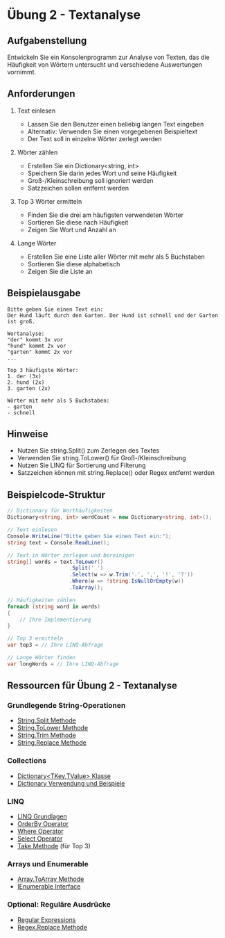 # Übung 2 - Textanalyse

## Aufgabenstellung

Entwickeln Sie ein Konsolenprogramm zur Analyse von Texten, das die Häufigkeit von Wörtern untersucht und verschiedene Auswertungen vornimmt.

## Anforderungen

1. Text einlesen
   - Lassen Sie den Benutzer einen beliebig langen Text eingeben
   - Alternativ: Verwenden Sie einen vorgegebenen Beispieltext
   - Der Text soll in einzelne Wörter zerlegt werden

2. Wörter zählen
   - Erstellen Sie ein Dictionary<string, int>
   - Speichern Sie darin jedes Wort und seine Häufigkeit
   - Groß-/Kleinschreibung soll ignoriert werden
   - Satzzeichen sollen entfernt werden

3. Top 3 Wörter ermitteln
   - Finden Sie die drei am häufigsten verwendeten Wörter
   - Sortieren Sie diese nach Häufigkeit
   - Zeigen Sie Wort und Anzahl an

4. Lange Wörter
   - Erstellen Sie eine Liste aller Wörter mit mehr als 5 Buchstaben
   - Sortieren Sie diese alphabetisch
   - Zeigen Sie die Liste an

## Beispielausgabe

```text
Bitte geben Sie einen Text ein:
Der Hund läuft durch den Garten. Der Hund ist schnell und der Garten ist groß.

Wortanalyse:
"der" kommt 3x vor
"hund" kommt 2x vor
"garten" kommt 2x vor
...

Top 3 häufigste Wörter:
1. der (3x)
2. hund (2x)
3. garten (2x)

Wörter mit mehr als 5 Buchstaben:
- garten
- schnell
```

## Hinweise

- Nutzen Sie string.Split() zum Zerlegen des Textes
- Verwenden Sie string.ToLower() für Groß-/Kleinschreibung
- Nutzen Sie LINQ für Sortierung und Filterung
- Satzzeichen können mit string.Replace() oder Regex entfernt werden

## Beispielcode-Struktur

```csharp
// Dictionary für Worthäufigkeiten
Dictionary<string, int> wordCount = new Dictionary<string, int>();

// Text einlesen
Console.WriteLine("Bitte geben Sie einen Text ein:");
string text = Console.ReadLine();

// Text in Wörter zerlegen und bereinigen
string[] words = text.ToLower()
                    .Split(' ')
                    .Select(w => w.Trim('.', ',', '!', '?'))
                    .Where(w => !string.IsNullOrEmpty(w))
                    .ToArray();

// Häufigkeiten zählen
foreach (string word in words)
{
    // Ihre Implementierung
}

// Top 3 ermitteln
var top3 = // Ihre LINQ-Abfrage

// Lange Wörter finden
var longWords = // Ihre LINQ-Abfrage
```

## Ressourcen für Übung 2 - Textanalyse

### Grundlegende String-Operationen
- [String.Split Methode](https://learn.microsoft.com/de-de/dotnet/api/system.string.split)
- [String.ToLower Methode](https://learn.microsoft.com/de-de/dotnet/api/system.string.tolower)
- [String.Trim Methode](https://learn.microsoft.com/de-de/dotnet/api/system.string.trim)
- [String.Replace Methode](https://learn.microsoft.com/de-de/dotnet/api/system.string.replace)

### Collections
- [Dictionary<TKey,TValue> Klasse](https://learn.microsoft.com/de-de/dotnet/api/system.collections.generic.dictionary-2)
- [Dictionary Verwendung und Beispiele](https://learn.microsoft.com/de-de/dotnet/api/system.collections.generic.dictionary-2#examples)

### LINQ
- [LINQ Grundlagen](https://learn.microsoft.com/de-de/dotnet/csharp/linq/)
- [OrderBy Operator](https://learn.microsoft.com/de-de/dotnet/api/system.linq.enumerable.orderby)
- [Where Operator](https://learn.microsoft.com/de-de/dotnet/api/system.linq.enumerable.where)
- [Select Operator](https://learn.microsoft.com/de-de/dotnet/api/system.linq.enumerable.select)
- [Take Methode](https://learn.microsoft.com/de-de/dotnet/api/system.linq.enumerable.take) (für Top 3)

### Arrays und Enumerable
- [Array.ToArray Methode](https://learn.microsoft.com/de-de/dotnet/api/system.linq.enumerable.toarray)
- [IEnumerable<T> Interface](https://learn.microsoft.com/de-de/dotnet/api/system.collections.generic.ienumerable-1)

### Optional: Reguläre Ausdrücke
- [Regular Expressions](https://learn.microsoft.com/de-de/dotnet/api/system.text.regularexpressions.regex)
- [Regex.Replace Methode](https://learn.microsoft.com/de-de/dotnet/api/system.text.regularexpressions.regex.replace)